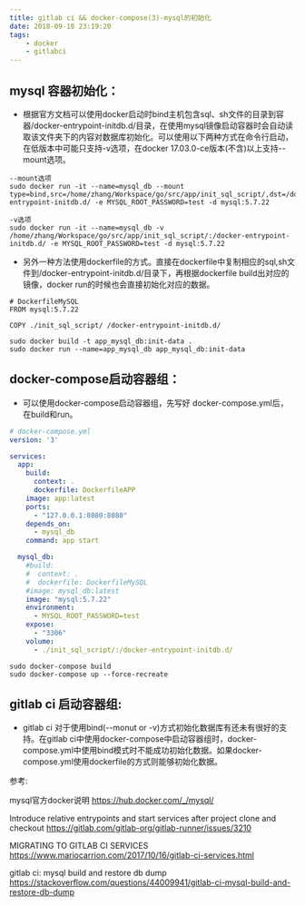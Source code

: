 ```yaml
---
title: gitlab ci && docker-compose(3)-mysql的初始化
date: 2018-09-18 23:19:20
tags:
    - docker
    - gitlabci
---
```


## mysql 容器初始化：

* 根据官方文档可以使用docker启动时bind主机包含sql、sh文件的目录到容器/docker-entrypoint-initdb.d/目录，在使用mysql镜像启动容器时会自动读取该文件夹下的内容对数据库初始化。可以使用以下两种方式在命令行启动，在低版本中可能只支持-v选项，在docker 17.03.0-ce版本(不含)以上支持--mount选项。

```
--mount选项
sudo docker run -it --name=mysql_db --mount type=bind,src=/home/zhang/Workspace/go/src/app/init_sql_script/,dst=/docker-entrypoint-initdb.d/ -e MYSQL_ROOT_PASSWORD=test -d mysql:5.7.22

-v选项
sudo docker run -it --name=mysql_db -v /home/zhang/Workspace/go/src/app/init_sql_script/:/docker-entrypoint-initdb.d/ -e MYSQL_ROOT_PASSWORD=test -d mysql:5.7.22
```

* 另外一种方法使用dockerfile的方式。直接在dockerfile中复制相应的sql,sh文件到/docker-entrypoint-initdb.d/目录下，再根据dockerfile build出对应的镜像，docker run的时候也会直接初始化对应的数据。

```
# DockerfileMySQL
FROM mysql:5.7.22

COPY ./init_sql_script/ /docker-entrypoint-initdb.d/
```

```
sudo docker build -t app_mysql_db:init-data . 
sudo docker run --name=app_mysql_db app_mysql_db:init-data
```

## docker-compose启动容器组：

<!--more-->

* 可以使用docker-compose启动容器组，先写好 docker-compose.yml后，在build和run。

```yml
# docker-compose.yml
version: '3'

services:
  app:
    build:
      context: .
      dockerfile: DockerfileAPP
    image: app:latest
    ports:
      - "127.0.0.1:8080:8080"
    depends_on:
      - mysql_db
    command: app start

  mysql_db:
    #build:
    #  context: .
    #  dockerfile: DockerfileMySQL
    #image: mysql_db:latest
    image: "mysql:5.7.22"
    environment:
      - MYSQL_ROOT_PASSWORD=test
    expose:
      - "3306"
    volume:
      - ./init_sql_script/:/docker-entrypoint-initdb.d/
```

```
sudo docker-compose build 
sudo docker-compose up --force-recreate
```

## gitlab ci 启动容器组:

* gitlab ci 对于使用bind(--monut or -v)方式初始化数据库有还未有很好的支持。在gitlab ci中使用docker-compose中启动容器组时，docker-compose.yml中使用bind模式时不能成功初始化数据。如果docker-compose.yml使用dockerfile的方式则能够初始化数据。



参考:

mysql官方docker说明 https://hub.docker.com/_/mysql/

Introduce relative entrypoints and start services after project clone and checkout 
https://gitlab.com/gitlab-org/gitlab-runner/issues/3210

MIGRATING TO GITLAB CI SERVICES 
https://www.mariocarrion.com/2017/10/16/gitlab-ci-services.html

gitlab ci: mysql build and restore db dump 
https://stackoverflow.com/questions/44009941/gitlab-ci-mysql-build-and-restore-db-dump
